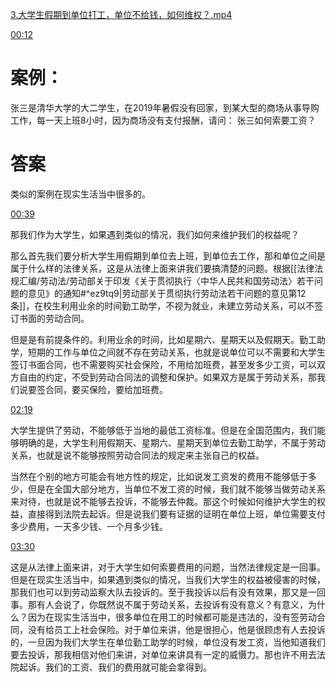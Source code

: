 [3.大学生假期到单位打工，单位不给钱，如何维权？.mp4](file:///E:%5C法律实务%5CA314【游本春】【20小时200讲】劳动纠纷维权指南及企业风控管控宝典（200讲劳动合同签订法律风险防范与合规管理）%5C3.大学生假期到单位打工，单位不给钱，如何维权？.mp4)


[00:12](file:///E:/%5C%E6%B3%95%E5%BE%8B%E5%AE%9E%E5%8A%A1%5CA314%E3%80%90%E6%B8%B8%E6%9C%AC%E6%98%A5%E3%80%91%E3%80%9020%E5%B0%8F%E6%97%B6200%E8%AE%B2%E3%80%91%E5%8A%B3%E5%8A%A8%E7%BA%A0%E7%BA%B7%E7%BB%B4%E6%9D%83%E6%8C%87%E5%8D%97%E5%8F%8A%E4%BC%81%E4%B8%9A%E9%A3%8E%E6%8E%A7%E7%AE%A1%E6%8E%A7%E5%AE%9D%E5%85%B8%EF%BC%88200%E8%AE%B2%E5%8A%B3%E5%8A%A8%E5%90%88%E5%90%8C%E7%AD%BE%E8%AE%A2%E6%B3%95%E5%BE%8B%E9%A3%8E%E9%99%A9%E9%98%B2%E8%8C%83%E4%B8%8E%E5%90%88%E8%A7%84%E7%AE%A1%E7%90%86%EF%BC%89%5C3.%E5%A4%A7%E5%AD%A6%E7%94%9F%E5%81%87%E6%9C%9F%E5%88%B0%E5%8D%95%E4%BD%8D%E6%89%93%E5%B7%A5%EF%BC%8C%E5%8D%95%E4%BD%8D%E4%B8%8D%E7%BB%99%E9%92%B1%EF%BC%8C%E5%A6%82%E4%BD%95%E7%BB%B4%E6%9D%83%EF%BC%9F.mp4#t=12.846529)

# 案例：
张三是清华大学的大二学生，在2019年暑假没有回家，到某大型的商场从事导购工作，每一天上班8小时，因为商场没有支付报酬，请问：
张三如何索要工资？
# 答案
类似的案例在现实生活当中很多的。

[00:39](file:///E:/%5C%E6%B3%95%E5%BE%8B%E5%AE%9E%E5%8A%A1%5CA314%E3%80%90%E6%B8%B8%E6%9C%AC%E6%98%A5%E3%80%91%E3%80%9020%E5%B0%8F%E6%97%B6200%E8%AE%B2%E3%80%91%E5%8A%B3%E5%8A%A8%E7%BA%A0%E7%BA%B7%E7%BB%B4%E6%9D%83%E6%8C%87%E5%8D%97%E5%8F%8A%E4%BC%81%E4%B8%9A%E9%A3%8E%E6%8E%A7%E7%AE%A1%E6%8E%A7%E5%AE%9D%E5%85%B8%EF%BC%88200%E8%AE%B2%E5%8A%B3%E5%8A%A8%E5%90%88%E5%90%8C%E7%AD%BE%E8%AE%A2%E6%B3%95%E5%BE%8B%E9%A3%8E%E9%99%A9%E9%98%B2%E8%8C%83%E4%B8%8E%E5%90%88%E8%A7%84%E7%AE%A1%E7%90%86%EF%BC%89%5C3.%E5%A4%A7%E5%AD%A6%E7%94%9F%E5%81%87%E6%9C%9F%E5%88%B0%E5%8D%95%E4%BD%8D%E6%89%93%E5%B7%A5%EF%BC%8C%E5%8D%95%E4%BD%8D%E4%B8%8D%E7%BB%99%E9%92%B1%EF%BC%8C%E5%A6%82%E4%BD%95%E7%BB%B4%E6%9D%83%EF%BC%9F.mp4#t=00:39)

那我们作为大学生，如果遇到类似的情况，我们如何来维护我们的权益呢？

那么首先我们要分析大学生用假期到单位去上班，到单位去工作，那和单位之间是属于什么样的法律关系，这是从法律上面来讲我们要搞清楚的问题。根据[[法律法规汇编/劳动法/劳动部关于印发《关于贯彻执行〈中华人民共和国劳动法〉若干问题的意见》的通知#^ez9tq9|劳动部关于贯彻执行劳动法若干问题的意见第12条]]，在校生利用业余的时间勤工助学，不视为就业，未建立劳动关系，可以不签订书面的劳动合同。

但是是有前提条件的。利用业余的时间，比如星期六、星期天以及假期天。勤工助学，短期的工作与单位之间就不存在劳动关系，也就是说单位可以不需要和大学生签订书面合同，也不需要购买社会保险，不用给加班费，甚至发多少工资，可以双方自由的约定，不受到劳动合同法的调整和保护。如果双方是属于劳动关系，那我们说要签合同，要买保险，要给加班费。

[02:19](file:///E:/%5C%E6%B3%95%E5%BE%8B%E5%AE%9E%E5%8A%A1%5CA314%E3%80%90%E6%B8%B8%E6%9C%AC%E6%98%A5%E3%80%91%E3%80%9020%E5%B0%8F%E6%97%B6200%E8%AE%B2%E3%80%91%E5%8A%B3%E5%8A%A8%E7%BA%A0%E7%BA%B7%E7%BB%B4%E6%9D%83%E6%8C%87%E5%8D%97%E5%8F%8A%E4%BC%81%E4%B8%9A%E9%A3%8E%E6%8E%A7%E7%AE%A1%E6%8E%A7%E5%AE%9D%E5%85%B8%EF%BC%88200%E8%AE%B2%E5%8A%B3%E5%8A%A8%E5%90%88%E5%90%8C%E7%AD%BE%E8%AE%A2%E6%B3%95%E5%BE%8B%E9%A3%8E%E9%99%A9%E9%98%B2%E8%8C%83%E4%B8%8E%E5%90%88%E8%A7%84%E7%AE%A1%E7%90%86%EF%BC%89%5C3.%E5%A4%A7%E5%AD%A6%E7%94%9F%E5%81%87%E6%9C%9F%E5%88%B0%E5%8D%95%E4%BD%8D%E6%89%93%E5%B7%A5%EF%BC%8C%E5%8D%95%E4%BD%8D%E4%B8%8D%E7%BB%99%E9%92%B1%EF%BC%8C%E5%A6%82%E4%BD%95%E7%BB%B4%E6%9D%83%EF%BC%9F.mp4#t=02:19)

大学生提供了劳动，不能够低于当地的最低工资标准。但是在全国范围内，我们能够明确的是，大学生利用假期天、星期六、星期天到单位去勤工助学，不属于劳动关系，也就是说不能够按照劳动合同法的规定来主张自己的权益。

当然在个别的地方可能会有地方性的规定，比如说发工资发的费用不能够低于多少，但是在全国大部分地方，当单位不发工资的时候，我们就不能够当做劳动关系来对待，也就是说不能够去投诉，不能够去仲裁。那这个时候如何维护大学生的权益，直接得到法院去起诉。但是说我们要有证据的证明在单位上班，单位需要支付多少费用，一天多少钱、一个月多少钱。

[03:30](file:///E:/%5C%E6%B3%95%E5%BE%8B%E5%AE%9E%E5%8A%A1%5CA314%E3%80%90%E6%B8%B8%E6%9C%AC%E6%98%A5%E3%80%91%E3%80%9020%E5%B0%8F%E6%97%B6200%E8%AE%B2%E3%80%91%E5%8A%B3%E5%8A%A8%E7%BA%A0%E7%BA%B7%E7%BB%B4%E6%9D%83%E6%8C%87%E5%8D%97%E5%8F%8A%E4%BC%81%E4%B8%9A%E9%A3%8E%E6%8E%A7%E7%AE%A1%E6%8E%A7%E5%AE%9D%E5%85%B8%EF%BC%88200%E8%AE%B2%E5%8A%B3%E5%8A%A8%E5%90%88%E5%90%8C%E7%AD%BE%E8%AE%A2%E6%B3%95%E5%BE%8B%E9%A3%8E%E9%99%A9%E9%98%B2%E8%8C%83%E4%B8%8E%E5%90%88%E8%A7%84%E7%AE%A1%E7%90%86%EF%BC%89%5C3.%E5%A4%A7%E5%AD%A6%E7%94%9F%E5%81%87%E6%9C%9F%E5%88%B0%E5%8D%95%E4%BD%8D%E6%89%93%E5%B7%A5%EF%BC%8C%E5%8D%95%E4%BD%8D%E4%B8%8D%E7%BB%99%E9%92%B1%EF%BC%8C%E5%A6%82%E4%BD%95%E7%BB%B4%E6%9D%83%EF%BC%9F.mp4#t=03:30)

这是从法律上面来讲，对于大学生如何索要费用的问题，当然法律规定是一回事。但是在现实生活当中，如果遇到类似的情况，当我们大学生的权益被侵害的时候，那我们也可以到劳动监察大队去投诉的。至于我投诉以后有没有效果，那又是一回事。那有人会说了，你既然说不属于劳动关系，去投诉有没有意义？有意义，为什么？因为在现实生活当中，很多单位在用工的时候都可能是违法的，没有签劳动合同，没有给员工上社会保险。对于单位来讲，他是很担心，他是很顾虑有人去投诉的，一旦因为我们大学生在单位勤工助学的时候，单位没有发工资，当他知道我们要去投诉，那我相信对他们来讲，对单位来讲具有一定的威慑力。那也许不用去法院起诉。我们的工资、我们的费用就可能会拿得到。